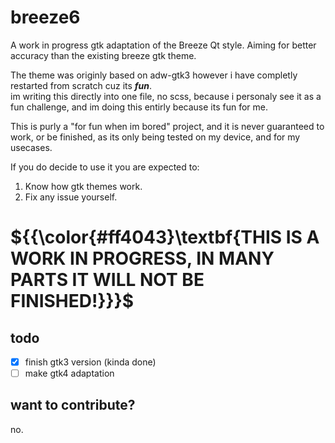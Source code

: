 # breeze6
A work in progress gtk adaptation of the Breeze Qt style. Aiming for better accuracy than the existing breeze gtk theme.

The theme was originly based on adw-gtk3 however i have completly restarted from scratch cuz its ***fun***. <br>
im writing this directly into one file, no scss, because i personaly see it as a fun challenge, and im doing this entirly because its fun for me.

This is purly a "for fun when im bored" project, and it is never guaranteed to work, or be finished, as its only being tested on my device, and for my usecases.

If you do decide to use it you are expected to:
1. Know how gtk themes work.
2. Fix any issue yourself.

# ${{\color{#ff4043}\textbf{THIS IS A WORK IN PROGRESS, IN MANY PARTS IT WILL NOT BE FINISHED!}}}\$
## todo
- [x] finish gtk3 version (kinda done)
- [ ] make gtk4 adaptation

## want to contribute? 
no.
